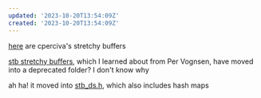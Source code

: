 ```yaml
---
updated: '2023-10-20T13:54:09Z'
created: '2023-10-20T13:54:09Z'
---
```

[here](https://github.com/Tarsnap/tarsnap/blob/3d85cc1f27b5319c7e175fea2b89290a1bd7905a/libcperciva/datastruct/elasticarray.c) are cperciva's stretchy buffers

[stb stretchy buffers](https://github.com/nothings/stb/blob/af1a5bc352164740c1cc1354942b1c6b72eacb8a/deprecated/stretchy_buffer.h), which I learned about from Per Vognsen, have moved into a deprecated folder? I don't know why

ah ha! it moved into [stb_ds.h](https://github.com/nothings/stb/blob/af1a5bc352164740c1cc1354942b1c6b72eacb8a/stb_ds.h), which also includes hash maps